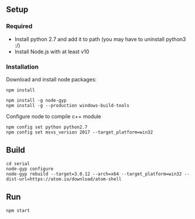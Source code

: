 ## Setup

### Required
* Install python 2.7 and add it to path (you may have to uninstall python3 :/)
* Install Node.js with at least v10

### Installation
Download and install node packages:
```
npm install

npm install -g node-gyp
npm install -g --production windows-build-tools
```

Configure node to compile c++ module
```
npm config set python python2.7
npm config set msvs_version 2017 --target_platform=win32
```

## Build
```
cd serial
node-gyp configure
node-gyp rebuild --target=3.0.12 --arch=x64 --target_platform=win32 --dist-url=https://atom.io/download/atom-shell
```

## Run
```
npm start
```
